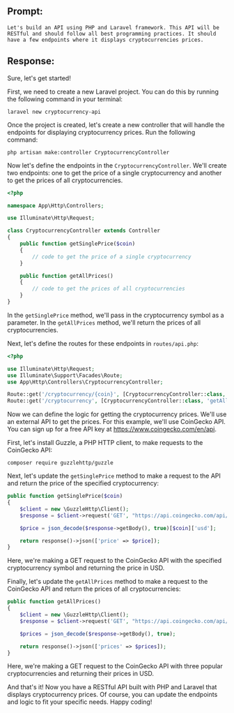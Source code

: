 ## Prompt:

```
Let's build an API using PHP and Laravel framework. This API will be RESTful and should follow all best programming practices. It should have a few endpoints where it displays cryptocurrencies prices.
```

## Response:

Sure, let's get started!

First, we need to create a new Laravel project. You can do this by running the following command in your terminal:

```
laravel new cryptocurrency-api
```

Once the project is created, let's create a new controller that will handle the endpoints for displaying cryptocurrency prices. Run the following command:

```
php artisan make:controller CryptocurrencyController
```

Now let's define the endpoints in the `CryptocurrencyController`. We'll create two endpoints: one to get the price of a single cryptocurrency and another to get the prices of all cryptocurrencies.

```php
<?php

namespace App\Http\Controllers;

use Illuminate\Http\Request;

class CryptocurrencyController extends Controller
{
    public function getSinglePrice($coin)
    {
        // code to get the price of a single cryptocurrency
    }

    public function getAllPrices()
    {
        // code to get the prices of all cryptocurrencies
    }
}
```

In the `getSinglePrice` method, we'll pass in the cryptocurrency symbol as a parameter. In the `getAllPrices` method, we'll return the prices of all cryptocurrencies.

Next, let's define the routes for these endpoints in `routes/api.php`:

```php
<?php

use Illuminate\Http\Request;
use Illuminate\Support\Facades\Route;
use App\Http\Controllers\CryptocurrencyController;

Route::get('/cryptocurrency/{coin}', [CryptocurrencyController::class, 'getSinglePrice']);
Route::get('/cryptocurrency', [CryptocurrencyController::class, 'getAllPrices']);
```

Now we can define the logic for getting the cryptocurrency prices. We'll use an external API to get the prices. For this example, we'll use CoinGecko API. You can sign up for a free API key at https://www.coingecko.com/en/api.

First, let's install Guzzle, a PHP HTTP client, to make requests to the CoinGecko API:

```
composer require guzzlehttp/guzzle
```

Next, let's update the `getSinglePrice` method to make a request to the API and return the price of the specified cryptocurrency:

```php
public function getSinglePrice($coin)
{
    $client = new \GuzzleHttp\Client();
    $response = $client->request('GET', "https://api.coingecko.com/api/v3/simple/price?ids=$coin&vs_currencies=usd");

    $price = json_decode($response->getBody(), true)[$coin]['usd'];

    return response()->json(['price' => $price]);
}
```

Here, we're making a GET request to the CoinGecko API with the specified cryptocurrency symbol and returning the price in USD.

Finally, let's update the `getAllPrices` method to make a request to the CoinGecko API and return the prices of all cryptocurrencies:

```php
public function getAllPrices()
{
    $client = new \GuzzleHttp\Client();
    $response = $client->request('GET', "https://api.coingecko.com/api/v3/simple/price?ids=bitcoin,ethereum,litecoin&vs_currencies=usd");

    $prices = json_decode($response->getBody(), true);

    return response()->json(['prices' => $prices]);
}
```

Here, we're making a GET request to the CoinGecko API with three popular cryptocurrencies and returning their prices in USD.

And that's it! Now you have a RESTful API built with PHP and Laravel that displays cryptocurrency prices. Of course, you can update the endpoints and logic to fit your specific needs. Happy coding!
